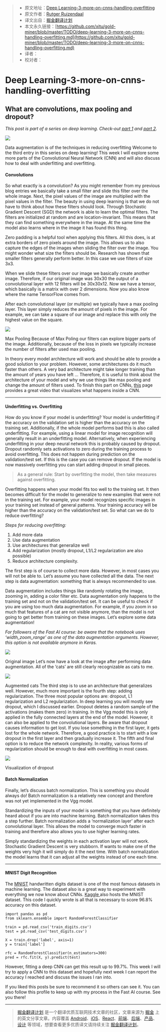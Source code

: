 
> * 原文地址：[Deep Learning-3-more-on-cnns-handling-overfitting](https://medium.com/towards-data-science/deep-learning-3-more-on-cnns-handling-overfitting-2bd5d99abe5d)
> * 原文作者：[Rutger Ruizendaal](https://medium.com/@r.ruizendaal)
> * 译文出自：[掘金翻译计划](https://github.com/xitu/gold-miner)
> * 本文永久链接：[https://github.com/xitu/gold-miner/blob/master/TODO/deep-learning-3-more-on-cnns-handling-overfitting.md](https://github.com/xitu/gold-miner/blob/master/TODO/deep-learning-3-more-on-cnns-handling-overfitting.md)
> * 译者：
> * 校对者：

# Deep Learning-3-more-on-cnns-handling-overfitting

## What are convolutions, max pooling and dropout?

*This post is part of a series on deep learning. Check-out *[*part 1*](https://medium.com/towards-data-science/deep-learning-1-1a7e7d9e3c07)* and *[*part 2*](https://medium.com/towards-data-science/deep-learning-2-f81ebe632d5c)*.*

![](https://cdn-images-1.medium.com/max/1600/1*GUvLnDB2Q7lKHDNiwLQBNA.png)

Data augmentation is of the techniques in reducing overfitting
Welcome to the third entry in this series on deep learning! This week I will explore some more parts of the Convolutional Neural Network (CNN) and will also discuss how to deal with underfitting and overfitting.

#### **Convolutions**

So what exactly is a convolution? As you might remember from my previous blog entries we basically take a small filter and slide this filter over the whole image. Next, the pixel values of the image are multiplied with the pixel values in the filter. The beauty in using deep learning is that we do not have to think about how these filters should look. Through Stochastic Gradient Descent (SGD) the network is able to learn the optimal filters. The filters are initialized at random and are location-invariant. This means that they can find something everywhere in the image. At the same time the model also learns where in the image it has found this thing.

Zero padding is a helpful tool when applying this filters. All this does, is at extra borders of zero pixels around the image. This allows us to also capture the edges of the images when sliding the filter over the image. You might wonder what size the filters should be. Research has shown that smaller filters generally perform better. In this case we use filters of size 3x3.

When we slide these filters over our image we basically create another image. Therefore, if our original image was 30x30 the output of a convolutional layer with 12 filters will be 30x30x12. Now we have a tensor, which basically is a matrix with over 2 dimensions. Now you also know where the name TensorFlow comes from.

After each convolutional layer (or multiple) we typically have a max pooling layer. This layer simply reduces the amount of pixels in the image. For example, we can take a square of our image and replace this with only the highest value on the square.

![](https://cdn-images-1.medium.com/max/1600/1*GksqN5XY8HPpIddm5wzm7A.jpeg)

Max Pooling
Because of Max Poling our filters can explore bigger parts of the image. Additionally, because of the loss in pixels we typically increase the number of filters after used max pooling.

In theory every model architecture will work and should be able to provide a good solution to your problem. However, some architectures do it much faster than others. A very bad architecture might take longer training than the amount of years you have left … Therefore, it is useful to think about the architecture of your model and why we use things like max pooling and change the amount of filters used. To finish this part on CNNs, [this](http://yosinski.com/deepvis#toolbox) page provides a great video that visualizes what happens inside a CNN.

---

#### Underfitting vs. Overfitting

How do you know if your model is underfitting? Your model is underfitting if the accuracy on the validation set is higher than the accuracy on the training set. Additionally, if the whole model performs bad this is also called underfitting. For example, using a linear model for image recognition will generally result in an underfitting model. Alternatively, when experiencing underfitting in your deep neural network this is probably caused by dropout. Dropout randomly sets activations to zero during the training process to avoid overfitting. This does not happen during prediction on the validation/test set. If this is the case you can remove dropout. If the model is now massively overfitting you can start adding dropout in small pieces.

> As a general rule: Start by overfitting the model, then take measures against overfitting.

Overfitting happens when your model fits too well to the training set. It then becomes difficult for the model to generalize to new examples that were not in the training set. For example, your model recognizes specific images in your training set instead of general patterns. Your training accuracy will be higher than the accuracy on the validation/test set. So what can we do to reduce overfitting?

*Steps for reducing overfitting:*

1. Add more data
2. Use data augmentation
3. Use architectures that generalize well
4. Add regularization (mostly dropout, L1/L2 regularization are also possible)
5. Reduce architecture complexity.

The first step is of course to collect more data. However, in most cases you will not be able to. Let’s assume you have collected all the data. The next step is data augmentation: something that is always recommended to use.

Data augmentation includes things like randomly rotating the image, zooming in, adding a color filter etc. Data augmentation only happens to the training set and not on the validation/test set. It can be useful to check if you are using too much data augmentation. For example, if you zoom in so much that features of a cat are not visible anymore, than the model is not going to get better from training on these images. Let’s explore some data augmentation!

*For followers of the Fast AI course: be aware that the notebook uses ‘width_zoom_range’ as one of the data augmentation arguments. However, this option is not available anymore in Keras.*

![](https://cdn-images-1.medium.com/max/1600/1*GqYnzBWEC0L8ehpMcwtkhw.png)

Original image
Let’s now have a look at the image after performing data augmentation. All of the ‘cats’ are still clearly recognizable as cats to me.

![](https://cdn-images-1.medium.com/max/1600/1*ozrEhNk2ONPXo4qDQjKPKw.png)

Augmented cats
The third step is to use an architecture that generalizes well. However, much more important is the fourth step: adding regularization. The three most popular options are: dropout, L1 regularization and L2 regularization. In deep learning you will mostly see dropout, which I discussed earlier. Dropout deletes a random sample of the activations (makes them zero) in training. In the Vgg model this is only applied in the fully connected layers at the end of the model. However, it can also be applied to the convolutional layers. Be aware that dropout causes information to get lost. If you lose something in the first layer, it gets lost for the whole network. Therefore, a good practice is to start with a low dropout in the first layer and then gradually increase it. The fifth and final option is to reduce the network complexity. In reality, various forms of regularization should be enough to deal with overfitting in most cases.

![](https://cdn-images-1.medium.com/max/1600/1*yIGb-kfxCAK0xiXipo6utA.png)

Visualization of dropout

#### **Batch Normalization**

Finally, let’s discuss batch normalization. This is something you should always do! Batch normalization is a relatively new concept and therefore was not yet implemented in the Vgg model.

Standardizing the inputs of your model is something that you have definitely heard about if you are into machine learning. Batch normalization takes this a step further. Batch normalization adds a ‘normalization layer’ after each convolutional layer. This allows the model to converge much faster in training and therefore also allows you to use higher learning rates.

Simply standardizing the weights in each activation layer will not work. Stochastic Gradient Descent is very stubborn. If wants to make one of the weights very high it will simply do it the next time. With batch normalization the model learns that it can adjust all the weights instead of one each time.

---

#### **MNIST Digit Recognition**

The [MNIST](http://yann.lecun.com/exdb/mnist/) handwritten digits dataset is one of the most famous datasets in machine learning. The dataset also is a great way to experiment with everything we now know about CNNs. [Kaggle ](https://www.kaggle.com/c/digit-recognizer)also hosts the MNIST dataset. This code I quickly wrote is all that is necessary to score 96.8% accuracy on this dataset.

    import pandas as pd
    from sklearn.ensemble import RandomForestClassifier

    train = pd.read_csv('train_digits.csv')
    test = pd.read_csv('test_digits.csv')

    X = train.drop('label', axis=1)
    y = train['label']

    rfc = RandomForestClassifier(n_estimators=300)
    pred = rfc.fit(X, y).predict(test)

However, fitting a deep CNN can get this result up to 99.7%. This week I will try to apply a CNN to this dataset and hopefully next week I can report the accuracy I reached and discuss the issues I ran into.

If you liked this posts be sure to recommend it so others can see it. You can also follow this profile to keep up with my process in the Fast AI course. See you there!


---

> [掘金翻译计划](https://github.com/xitu/gold-miner) 是一个翻译优质互联网技术文章的社区，文章来源为 [掘金](https://juejin.im) 上的英文分享文章。内容覆盖 [Android](https://github.com/xitu/gold-miner#android)、[iOS](https://github.com/xitu/gold-miner#ios)、[React](https://github.com/xitu/gold-miner#react)、[前端](https://github.com/xitu/gold-miner#前端)、[后端](https://github.com/xitu/gold-miner#后端)、[产品](https://github.com/xitu/gold-miner#产品)、[设计](https://github.com/xitu/gold-miner#设计) 等领域，想要查看更多优质译文请持续关注 [掘金翻译计划](https://github.com/xitu/gold-miner)。
